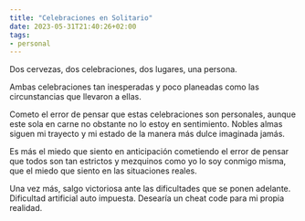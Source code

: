 ```yaml
---
title: "Celebraciones en Solitario"
date: 2023-05-31T21:40:26+02:00
tags:
- personal
---
```


Dos cervezas, dos celebraciones, dos lugares, una persona.

Ambas celebraciones tan inesperadas y poco planeadas como las circunstancias que llevaron a ellas. 

Cometo el error de pensar que estas celebraciones son personales, aunque este sola en carne no obstante no lo estoy en sentimiento. Nobles almas siguen mi trayecto y mi estado de la manera más dulce imaginada jamás.

Es más el miedo que siento en anticipación cometiendo el error de pensar que todos son tan estrictos y mezquinos como yo lo soy conmigo misma, que el miedo que siento en las situaciones reales.

Una vez más, salgo victoriosa ante las dificultades que se ponen adelante. Dificultad artificial auto impuesta. Desearía un cheat code para mi propia realidad.